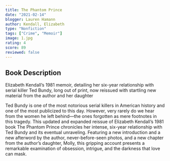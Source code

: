 ```yaml
---
title: The Phantom Prince
date: "2021-02-14"
blogger: Lauren Hamann
author: Kendall, Elizabeth
type: "Nonfiction"
tags: ["Crime", "Memoir"]
image: 1.jpg
rating: 4
score: 89
reviewed: false
---
```


## Book Description

Elizabeth Kendall’s 1981 memoir, detailing her six-year relationship with serial killer Ted Bundy, long out of print, now reissued with startling new material from the author and her daughter

Ted Bundy is one of the most notorious serial killers in American history and one of the most publicized to this day. However, very rarely do we hear from the women he left behind—the ones forgotten as mere footnotes in this tragedy. This updated and expanded reissue of Elizabeth Kendall’s 1981 book The Phantom Prince chronicles her intense, six-year relationship with Ted Bundy and its eventual unraveling. Featuring a new introduction and a new afterword by the author, never-before-seen photos, and a new chapter from the author’s daughter, Molly, this gripping account presents a remarkable examination of obsession, intrigue, and the darkness that love can mask.
